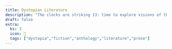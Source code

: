 ```yaml
---
title: Dystopian Literature
description: "The clocks are striking 13: time to explore visions of the future through this anthology collection of dystopian texts."
draft: false
extra:
  ks: 3
  icon: 🤖
  tags: ["dystopia","fiction","anthology","literature","prose"]
---
```

